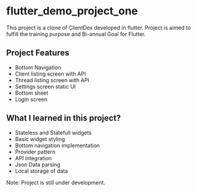 # flutter_demo_project_one

This project is a clone of ClientDex developed in flutter. Project is aimed to fulfill the training purpose and Bi-annual Goal for Flutter.

## Project Features

- Bottom Navigation
- Client listing screen with API
- Thread listing screen with API
- Settings screen static UI
- Bottom sheet
- Login screen

## What I learned in this project?

- Stateless and Statefull widgets
- Basic widget styling
- Bottom navigation implementation
- Provider pattern
- API integration
- Json Data parsing
- Local storage of data


Note: Project is still under development.

